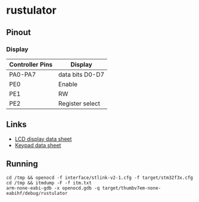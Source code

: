 # rustulator

## Pinout

### Display

| Controller Pins | Display         |
|-----------------|-----------------|
| PA0-PA7         | data bits D0-D7 |
| PE0             | Enable          |
| PE1             | RW              |
| PE2             | Register select |

## Links

- [LCD display data sheet](https://www.sparkfun.com/datasheets/LCD/ADM1602K-NSW-FBS-3.3v.pdf)
- [Keypad data sheet](https://www.parallax.com/sites/default/files/downloads/27899-4x4-Matrix-Membrane-Keypad-v1.2.pdf)

## Running
```
cd /tmp && openocd -f interface/stlink-v2-1.cfg -f target/stm32f3x.cfg
cd /tmp && itmdump -F -f itm.txt
arm-none-eabi-gdb -x openocd.gdb -q target/thumbv7em-none-eabihf/debug/rustulator
```